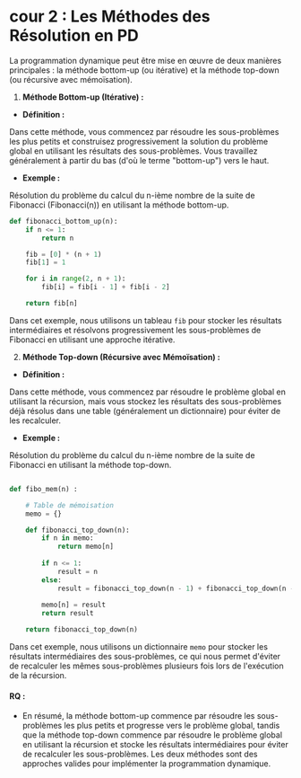 # cour 2 : Les Méthodes des Résolution en PD 


La programmation dynamique peut être mise en œuvre de deux manières principales : la méthode bottom-up (ou itérative) et la méthode top-down (ou récursive avec mémoïsation). 

1. **Méthode Bottom-up (Itérative) :**

- **Définition :** 

Dans cette méthode, vous commencez par résoudre les sous-problèmes les plus petits et construisez progressivement la solution du problème global en utilisant les résultats des sous-problèmes. Vous travaillez généralement à partir du bas (d'où le terme "bottom-up") vers le haut.

- **Exemple :** 

Résolution du problème du calcul du n-ième nombre de la suite de Fibonacci (Fibonacci(n)) en utilisant la méthode bottom-up.

```python
def fibonacci_bottom_up(n):
    if n <= 1:
        return n

    fib = [0] * (n + 1)
    fib[1] = 1

    for i in range(2, n + 1):
        fib[i] = fib[i - 1] + fib[i - 2]

    return fib[n]

```

Dans cet exemple, nous utilisons un tableau `fib` pour stocker les résultats intermédiaires et résolvons progressivement les sous-problèmes de Fibonacci en utilisant une approche itérative.


2. **Méthode Top-down (Récursive avec Mémoïsation) :**


- **Définition :**

Dans cette méthode, vous commencez par résoudre le problème global en utilisant la récursion, mais vous stockez les résultats des sous-problèmes déjà résolus dans une table (généralement un dictionnaire) pour éviter de les recalculer.

- **Exemple :** 

Résolution du problème du calcul du n-ième nombre de la suite de Fibonacci en utilisant la méthode top-down.

```python

def fibo_mem(n) :

    # Table de mémoisation 
    memo = {}

    def fibonacci_top_down(n):
        if n in memo:
            return memo[n]
        
        if n <= 1:
            result = n
        else:
            result = fibonacci_top_down(n - 1) + fibonacci_top_down(n - 2)
        
        memo[n] = result
        return result

    return fibonacci_top_down(n)


```

Dans cet exemple, nous utilisons un dictionnaire `memo` pour stocker les résultats intermédiaires des sous-problèmes, ce qui nous permet d'éviter de recalculer les mêmes sous-problèmes plusieurs fois lors de l'exécution de la récursion.




#### RQ :

- En résumé, la méthode bottom-up commence par résoudre les sous-problèmes les plus petits et progresse vers le problème global, tandis que la méthode top-down commence par résoudre le problème global en utilisant la récursion et stocke les résultats intermédiaires pour éviter de recalculer les sous-problèmes. Les deux méthodes sont des approches valides pour implémenter la programmation dynamique.